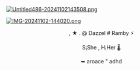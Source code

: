 [![Untitled486-20241102143508.png](https://i.postimg.cc/BbchT1CR/Untitled486-20241102143508.png)](https://postimg.cc/V0vB1vpF)



[![IMG-20241102-144020.png](https://i.postimg.cc/wT2f3LMm/IMG-20241102-144020.png)](https://postimg.cc/ZC9FM9rb)




<div align="center"  


, ★ . @ Dazzel # Ramby ⚡

S¡She  ,   H¡Her  🌡️

➥ aroace "  adhd


